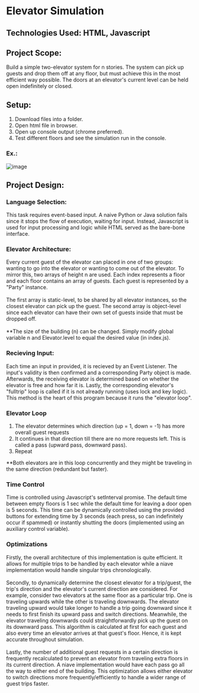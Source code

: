# Elevator Simulation

## Technologies Used: HTML, Javascript

## Project Scope:

Build a simple two-elevator system for n stories. The system can pick up guests and drop them off at any floor, but must achieve this in the most efficient way possible. The doors at an elevator's current level can be held open indefinitely or closed.


## Setup:
1. Download files into a folder.
2. Open html file in browser.
3. Open up console output (chrome preferred).
4. Test different floors and see the simulation run in the console.

### Ex.:
![image](https://user-images.githubusercontent.com/56245127/170414348-fb74f5fa-20c5-4798-8a10-936ba742f596.png)



## Project Design:

### Language Selection:
This task requires event-based input. A naive Python or Java solution fails since it stops the flow of execution, waiting for input. Instead, Javascript is used for input processing and logic while HTML served as the bare-bone interface.

### Elevator Architecture:
Every current guest of the elevator can placed in one of two groups: wanting to go into the elevator or wanting to come out of the elevator. To mirror this, two arrays of height n are used. Each index represents a floor and each floor contains an array of guests. Each guest is represented by a "Party" instance. 
<br>
<br>
The first array is static-level, to be shared by all elevator instances, so the closest elevator can pick up the guest. The second array is object-level since each elevator can have their own set of guests inside that must be dropped off.
<br>
<br>
**The size of the building (n) can be changed. Simply modify global variable n and Elevator.level to equal the desired value (in index.js). 

### Recieving Input:
Each time an input in provided, it is recieved by an Event Listener. The input's validity is then confirmed and a corresponding Party object is made. Afterwards, the receiving elevator is determined based on whether the elevator is free and how far it is. Lastly, the corresponding elevator's "fulltrip" loop is called if it is not already running (uses lock and key logic). This method is the heart of this program because it runs the "elevator loop".


### Elevator Loop
1. The elevator determines which direction (up = 1, down = -1) has more overall guest requests
2. It continues in that direction till there are no more requests left. This is called a pass (upward pass, downward pass).
3. Repeat

**Both elevators are in this loop concurrently and they might be traveling in the same direction (redundant but faster).  


### Time Control
Time is controlled using Javascript's setInterval promise. The default time between empty floors is 1 sec while the default time for leaving a door open is 5 seconds.
This time can be dynamically controlled using the provided buttons for extending time by 3 seconds (each press, so can indefinitely occur if spammed) or instantly shutting the doors (implemented using an auxiliary control variable).


### Optimizations
Firstly, the overall architecture of this implementation is quite efficient. It allows for multiple trips to be handled by each elevator while a niave implementation would handle singular trips chronologically.
<br>
<br>
Secondly, to dynamically determine the closest elevator for a trip/guest, the trip's direction and the elevator's current direction are considered. For example, consider two elevators at the same floor as a particular trip. One is traveling upwards while the other is traveling downwards. The elevator traveling upward would take longer to handle a trip going downward since it needs to first finish its upward pass and switch directions. Meanwhile, the elevator traveling downwards could straightforwardly pick up the guest on its downward pass. This algorithm is calculated at first for each guest and also every time an elevator arrives at that guest's floor. Hence, it is kept accurate throughout simulation.
<br>
<br>
Lastly, the number of additional guest requests in a certain direction is frequently recalculated to prevent an elevator from traveling extra floors in its current direction. A niave implementation would have each pass go all the way to either end of the building. This optimization allows either elevator to switch directions more frequently/efficiently to handle a wider range of guest trips faster.






